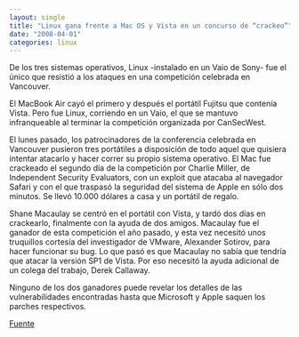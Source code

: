 ```yaml
---
layout: single
title: "Linux gana frente a Mac OS y Vista en un concurso de “crackeo”"
date: "2008-04-01"
categories: linux
---
```


De los tres sistemas operativos, Linux -instalado en un Vaio de Sony- fue el único que resistió a los ataques en una competición celebrada en Vancouver.

El MacBook Air cayó el primero y después el portátil Fujitsu que contenía Vista. Pero fue Linux, corriendo en un Vaio, el que se mantuvo infranqueable al terminar la competición organizada por CanSecWest.

El lunes pasado, los patrocinadores de la conferencia celebrada en Vancouver pusieron tres portátiles a disposición de todo aquel que quisiera intentar atacarlo y hacer correr su propio sistema operativo. El Mac fue crackeado el segundo día de la competición por Charlie Miller, de Independent Security Evaluators, con un exploit que atacaba al navegador Safari y con el que traspasó la seguridad del sistema de Apple en sólo dos minutos. Se llevó 10.000 dólares a casa y un portátil de regalo.

Shane Macaulay se centró en el portátil con Vista, y tardó dos días en crackearlo, finalmente con la ayuda de dos amigos. Macaulay fue el ganador de esta competición el año pasado, y esta vez necesitó unos truquillos cortesía del investigador de VMware, Alexander Sotirov, para hacer funcionar su bug. Lo que pasó es que Macaulay no sabía que tendría que atacar la versión SP1 de Vista. Por eso necesitó la ayuda adicional de un colega del trabajo, Derek Callaway.

Ninguno de los dos ganadores puede revelar los detalles de las vulnerabilidades encontradas hasta que Microsoft y Apple saquen los parches respectivos.

[Fuente](https://www.theinquirer.es/2008/03/31/linux_gana_frente_a_mac_os_y_vista_en_un_concurso_de_crackeo.html)
